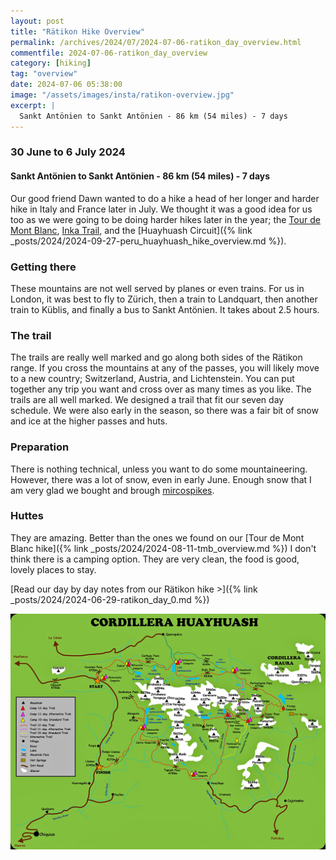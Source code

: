 ```yaml
---
layout: post
title: "Rätikon Hike Overview"
permalink: /archives/2024/07/2024-07-06-ratikon_day_overview.html
commentfile: 2024-07-06-ratikon_day_overview
category: [hiking]
tag: "overview"
date: 2024-07-06 05:38:00
image: "/assets/images/insta/ratikon-overview.jpg"
excerpt: |
  Sankt Antönien to Sankt Antönien - 86 km (54 miles) - 7 days
---
```


### 30 June to 6 July 2024

#### Sankt Antönien to Sankt Antönien - 86 km (54 miles) - 7 days

Our good friend Dawn wanted to do a hike a head of her longer and harder hike in Italy and France later in July. We thought it was a good idea for us too as we were going to be doing harder hikes later in the year; the [Tour de Mont Blanc](_posts/2024/2024-08-11-tmb_overview.md), [Inka Trail](_posts/2024/2024-09-19-peru_inka_trail_overview.md), and the [Huayhuash Circuit]({% link _posts/2024/2024-09-27-peru_huayhuash_hike_overview.md %}).

### Getting there

These mountains are not well served by planes or even trains. For us in London, it was best to fly to Zürich, then a train to Landquart, then another train to Küblis, and finally a bus to Sankt Antönien. It takes about 2.5 hours.

### The trail

The trails are really well marked and go along both sides of the Rätikon range. If you cross the mountains at any of the passes, you will likely move to a new country; Switzerland, Austria, and Lichtenstein. You can put together any trip you want and cross over as many times as you like. The trails are all well marked. We designed a trail that fit our seven day schedule. We were also early in the season, so there was a fair bit of snow and ice at the higher passes and huts.

### Preparation

There is nothing technical, unless you want to do some mountaineering. However, there was a lot of snow, even in early June. Enough snow that I am very glad we bought and brough [mircospikes](https://kahtoola.com/traction/microspikes-footwear-traction/).

### Huttes

They are amazing. Better than the ones we found on our [Tour de Mont Blanc hike]({% link _posts/2024/2024-08-11-tmb_overview.md %}) I don't think there is a camping option. They are very clean, the food is good, lovely places to stay.

[Read our day by day notes from our Rätikon hike >]({% link _posts/2024/2024-06-29-ratikon_day_0.md %})

[!["Map of the Rätikon"](/assets/images/insta/huayhuash-map.png "Map of the Rätikon")](/assets/images/insta/huayhuash-map.png)
